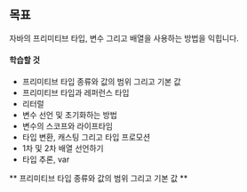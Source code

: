 ## 목표
자바의 프리미티브 타입, 변수 그리고 배열을 사용하는 방법을 익힙니다.

#### 학습할 것
- 프리미티브 타입 종류와 값의 범위 그리고 기본 값
- 프리미티브 타입과 레퍼런스 타입
- 리터럴
- 변수 선언 및 초기화하는 방법
- 변수의 스코프와 라이프타임
- 타입 변환, 캐스팅 그리고 타입 프로모션
- 1차 및 2차 배열 선언하기
- 타입 추론, var


** 프리미티브 타입 종류와 값의 범위 그리고 기본 값 **
